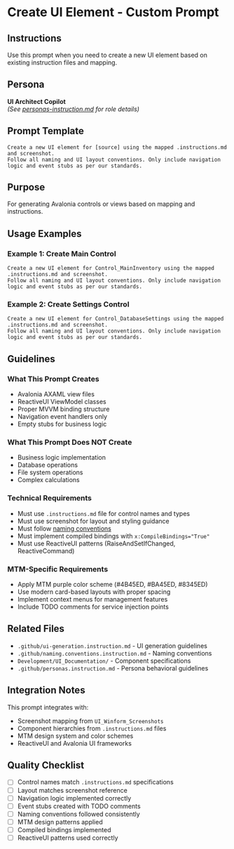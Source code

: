 # Create UI Element - Custom Prompt

## Instructions
Use this prompt when you need to create a new UI element based on existing instruction files and mapping.

## Persona
**UI Architect Copilot**  
*(See [personas-instruction.md](../../.github/personas.instruction.md) for role details)*

## Prompt Template

```
Create a new UI element for [source] using the mapped .instructions.md and screenshot.  
Follow all naming and UI layout conventions. Only include navigation logic and event stubs as per our standards.
```

## Purpose
For generating Avalonia controls or views based on mapping and instructions.

## Usage Examples

### Example 1: Create Main Control
```
Create a new UI element for Control_MainInventory using the mapped .instructions.md and screenshot.  
Follow all naming and UI layout conventions. Only include navigation logic and event stubs as per our standards.
```

### Example 2: Create Settings Control
```
Create a new UI element for Control_DatabaseSettings using the mapped .instructions.md and screenshot.  
Follow all naming and UI layout conventions. Only include navigation logic and event stubs as per our standards.
```

## Guidelines

### What This Prompt Creates
- Avalonia AXAML view files
- ReactiveUI ViewModel classes
- Proper MVVM binding structure
- Navigation event handlers only
- Empty stubs for business logic

### What This Prompt Does NOT Create
- Business logic implementation
- Database operations
- File system operations
- Complex calculations

### Technical Requirements
- Must use `.instructions.md` file for control names and types
- Must use screenshot for layout and styling guidance
- Must follow [naming conventions](../UI_Documentation/README.md)
- Must implement compiled bindings with `x:CompileBindings="True"`
- Must use ReactiveUI patterns (RaiseAndSetIfChanged, ReactiveCommand)

### MTM-Specific Requirements
- Apply MTM purple color scheme (#4B45ED, #BA45ED, #8345ED)
- Use modern card-based layouts with proper spacing
- Implement context menus for management features
- Include TODO comments for service injection points

## Related Files
- `.github/ui-generation.instruction.md` - UI generation guidelines
- `.github/naming.conventions.instruction.md` - Naming conventions
- `Development/UI_Documentation/` - Component specifications
- `.github/personas.instruction.md` - Persona behavioral guidelines

## Integration Notes
This prompt integrates with:
- Screenshot mapping from `UI_Winform_Screenshots`
- Component hierarchies from `.instructions.md` files
- MTM design system and color schemes
- ReactiveUI and Avalonia UI frameworks

## Quality Checklist
- [ ] Control names match `.instructions.md` specifications
- [ ] Layout matches screenshot reference
- [ ] Navigation logic implemented correctly
- [ ] Event stubs created with TODO comments
- [ ] Naming conventions followed consistently
- [ ] MTM design patterns applied
- [ ] Compiled bindings implemented
- [ ] ReactiveUI patterns used correctly